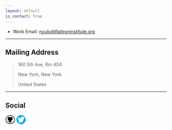 ```yaml
---
layout: default
is_contact: true
---
```


* Work Email: [nyulo@flatironinstitute.org](mailto:nyulo@flatironinstitute.org)
---

## Mailing Address

> 160 5th Ave, Rm 404
>
> New York, New York

> United States

---

## Social

<p float="left">
<a href="https://github.com/ngayulo" target="_blank"><img src="/images/octocat.png" height="30" width="30" /></a>
<a href="https://twitter.com/nyu_lo" target="_blank"><img src="/images/twitter-logo-2.png" height="30" width="30" /></a>
</p>
